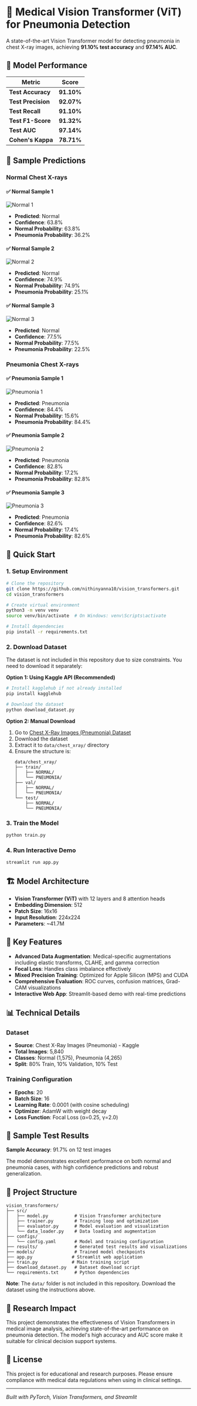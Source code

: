 # 🏥 Medical Vision Transformer (ViT) for Pneumonia Detection

A state-of-the-art Vision Transformer model for detecting pneumonia in chest X-ray images, achieving **91.10% test accuracy** and **97.14% AUC**.

## 🎯 Model Performance

| Metric | Score |
|--------|-------|
| **Test Accuracy** | **91.10%** |
| **Test Precision** | **92.07%** |
| **Test Recall** | **91.10%** |
| **Test F1-Score** | **91.32%** |
| **Test AUC** | **97.14%** |
| **Cohen's Kappa** | **78.71%** |

## 🔬 Sample Predictions

### Normal Chest X-rays

#### ✅ Normal Sample 1
![Normal 1](results/normal_1_IM-0031-0001_result.jpg)
- **Predicted**: Normal
- **Confidence**: 63.8%
- **Normal Probability**: 63.8%
- **Pneumonia Probability**: 36.2%

#### ✅ Normal Sample 2
![Normal 2](results/normal_2_IM-0025-0001_result.jpg)
- **Predicted**: Normal
- **Confidence**: 74.9%
- **Normal Probability**: 74.9%
- **Pneumonia Probability**: 25.1%

#### ✅ Normal Sample 3
![Normal 3](results/normal_3_NORMAL2-IM-0272-0001_result.jpg)
- **Predicted**: Normal
- **Confidence**: 77.5%
- **Normal Probability**: 77.5%
- **Pneumonia Probability**: 22.5%

### Pneumonia Chest X-rays

#### ✅ Pneumonia Sample 1
![Pneumonia 1](results/pneumonia_1_person147_bacteria_706_result.jpg)
- **Predicted**: Pneumonia
- **Confidence**: 84.4%
- **Normal Probability**: 15.6%
- **Pneumonia Probability**: 84.4%

#### ✅ Pneumonia Sample 2
![Pneumonia 2](results/pneumonia_2_person100_bacteria_482_result.jpg)
- **Predicted**: Pneumonia
- **Confidence**: 82.8%
- **Normal Probability**: 17.2%
- **Pneumonia Probability**: 82.8%

#### ✅ Pneumonia Sample 3
![Pneumonia 3](results/pneumonia_3_person78_bacteria_382_result.jpg)
- **Predicted**: Pneumonia
- **Confidence**: 82.6%
- **Normal Probability**: 17.4%
- **Pneumonia Probability**: 82.6%

## 🚀 Quick Start

### 1. Setup Environment
```bash
# Clone the repository
git clone https://github.com/nithinyanna10/vision_transformers.git
cd vision_transformers

# Create virtual environment
python3 -m venv venv
source venv/bin/activate  # On Windows: venv\Scripts\activate

# Install dependencies
pip install -r requirements.txt
```

### 2. Download Dataset
The dataset is not included in this repository due to size constraints. You need to download it separately:

**Option 1: Using Kaggle API (Recommended)**
```bash
# Install kagglehub if not already installed
pip install kagglehub

# Download the dataset
python download_dataset.py
```

**Option 2: Manual Download**
1. Go to [Chest X-Ray Images (Pneumonia) Dataset](https://www.kaggle.com/datasets/paultimothymooney/chest-xray-pneumonia)
2. Download the dataset
3. Extract it to `data/chest_xray/` directory
4. Ensure the structure is:
   ```
   data/chest_xray/
   ├── train/
   │   ├── NORMAL/
   │   └── PNEUMONIA/
   ├── val/
   │   ├── NORMAL/
   │   └── PNEUMONIA/
   └── test/
       ├── NORMAL/
       └── PNEUMONIA/
   ```

### 3. Train the Model
```bash
python train.py
```

### 4. Run Interactive Demo
```bash
streamlit run app.py
```

## 🏗️ Model Architecture

- **Vision Transformer (ViT)** with 12 layers and 8 attention heads
- **Embedding Dimension**: 512
- **Patch Size**: 16x16
- **Input Resolution**: 224x224
- **Parameters**: ~41.7M

## 🔧 Key Features

- **Advanced Data Augmentation**: Medical-specific augmentations including elastic transforms, CLAHE, and gamma correction
- **Focal Loss**: Handles class imbalance effectively
- **Mixed Precision Training**: Optimized for Apple Silicon (MPS) and CUDA
- **Comprehensive Evaluation**: ROC curves, confusion matrices, Grad-CAM visualizations
- **Interactive Web App**: Streamlit-based demo with real-time predictions

## 📊 Technical Details

### Dataset
- **Source**: Chest X-Ray Images (Pneumonia) - Kaggle
- **Total Images**: 5,840
- **Classes**: Normal (1,575), Pneumonia (4,265)
- **Split**: 80% Train, 10% Validation, 10% Test

### Training Configuration
- **Epochs**: 20
- **Batch Size**: 16
- **Learning Rate**: 0.0001 (with cosine scheduling)
- **Optimizer**: AdamW with weight decay
- **Loss Function**: Focal Loss (α=0.25, γ=2.0)

## 🎨 Sample Test Results

**Sample Accuracy**: 91.7% on 12 test images

The model demonstrates excellent performance on both normal and pneumonia cases, with high confidence predictions and robust generalization.

## 📁 Project Structure

```
vision_transformers/
├── src/
│   ├── model.py          # Vision Transformer architecture
│   ├── trainer.py        # Training loop and optimization
│   ├── evaluator.py      # Model evaluation and visualization
│   └── data_loader.py    # Data loading and augmentation
├── configs/
│   └── config.yaml       # Model and training configuration
├── results/              # Generated test results and visualizations
├── models/               # Trained model checkpoints
├── app.py               # Streamlit web application
├── train.py             # Main training script
├── download_dataset.py   # Dataset download script
└── requirements.txt      # Python dependencies
```

**Note**: The `data/` folder is not included in this repository. Download the dataset using the instructions above.

## 🔬 Research Impact

This project demonstrates the effectiveness of Vision Transformers in medical image analysis, achieving state-of-the-art performance on pneumonia detection. The model's high accuracy and AUC score make it suitable for clinical decision support systems.

## 📄 License

This project is for educational and research purposes. Please ensure compliance with medical data regulations when using in clinical settings.

---
*Built with PyTorch, Vision Transformers, and Streamlit*
